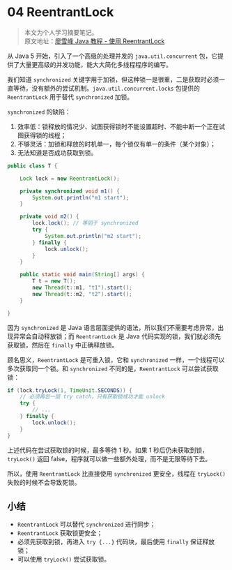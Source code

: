 # 04 ReentrantLock

> 本文为个人学习摘要笔记。  
> 原文地址：[廖雪峰 Java 教程 - 使用 ReentrantLock](https://www.liaoxuefeng.com/wiki/1252599548343744/1306580960149538)

从 Java 5 开始，引入了一个高级的处理并发的 `java.util.concurrent` 包，它提供了大量更高级的并发功能，能大大简化多线程程序的编写。

我们知道 `synchronized` 关键字用于加锁，但这种锁一是很重，二是获取时必须一直等待，没有额外的尝试机制。`java.util.concurrent.locks` 包提供的 `ReentrantLock` 用于替代 `synchronized` 加锁。

`synchronized` 的缺陷：

1. 效率低：锁释放的情况少、试图获得锁时不能设置超时、不能中断一个正在试图获得锁的线程；
2. 不够灵活：加锁和释放的时机单一，每个锁仅有单一的条件（某个对象）；
3. 无法知道是否成功获取到锁。

```java
public class T {

    Lock lock = new ReentrantLock();

    private synchronized void m1() {
        System.out.println("m1 start");
    }

    private void m2() {
        lock.lock(); // 等同于 synchronized
        try {
            System.out.println("m2 start");
        } finally {
            lock.unlock();
        }
    }

    public static void main(String[] args) {
        T t = new T();
        new Thread(t::m1, "t1").start();
        new Thread(t::m2, "t2").start();
    }

}
```

因为 `synchronized` 是 Java 语言层面提供的语法，所以我们不需要考虑异常，出现异常会自动释放锁；而 `ReentrantLock` 是 Java 代码实现的锁，我们就必须先获取锁，然后在 `finally` 中正确释放锁。

顾名思义，`ReentrantLock` 是可重入锁，它和 `synchronized` 一样，一个线程可以多次获取同一个锁。和 `synchronized` 不同的是，`ReentrantLock` 可以尝试获取锁：

```java
if (lock.tryLock(1, TimeUnit.SECONDS)) {
    // 必须再包一层 try catch，只有获取锁成功才能 unlock
    try {
        // ...
    } finally {
        lock.unlock();
    }
}
```

上述代码在尝试获取锁的时候，最多等待 1 秒。如果 1 秒后仍未获取到锁，`tryLock()` 返回 false，程序就可以做一些额外处理，而不是无限等待下去。

所以，使用 `ReentrantLock` 比直接使用 `synchronized` 更安全，线程在 `tryLock()` 失败的时候不会导致死锁。

## 小结

* `ReentrantLock` 可以替代 `synchronized` 进行同步；
* `ReentrantLock` 获取锁更安全；
* 必须先获取到锁，再进入 `try {...}` 代码块，最后使用 `finally` 保证释放锁；
* 可以使用 `tryLock()` 尝试获取锁。

